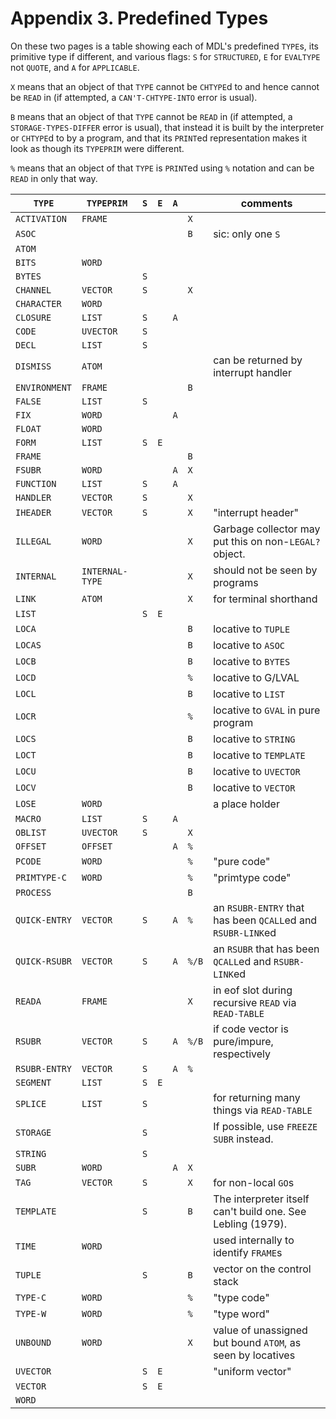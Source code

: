 # Appendix 3. Predefined Types 

On these two pages is a table showing each of MDL's predefined `TYPE`s, its primitive type if 
different, and various flags: `S` for `STRUCTURED`, `E` for `EVALTYPE` not `QUOTE`, and `A` for `APPLICABLE`. 

`X` means that an object of that `TYPE` cannot be `CHTYPE`d to and hence cannot be `READ` in (if 
attempted, a `CAN'T-CHTYPE-INTO` error is usual). 

`B` means that an object of that `TYPE` cannot be `READ` in (if attempted, a `STORAGE-TYPES-DIFFER` 
error is usual), that instead it is built by the interpreter or `CHTYPE`d to by a program, and that its 
`PRINT`ed representation makes it look as though its `TYPEPRIM` were different. 

`%` means that an object of that `TYPE` is `PRINT`ed using `%` notation and can be `READ` in only that way. 


| `TYPE`        | `TYPEPRIM`      | `S` | `E` | `A` |       | comments                                                    |
| ------        | ----------      | --- | --- | --- | ----- | --------                                                    |
| `ACTIVATION`  | `FRAME`         |     |     |     | `X`   |                                                             |
| `ASOC`        |                 |     |     |     | `B`   | sic: only one `S`                                           |
| `ATOM`        |                 |     |     |     |       |                                                             |
| `BITS`        | `WORD`          |     |     |     |       |                                                             |
| `BYTES`       |                 | `S` |     |     |       |                                                             |
| `CHANNEL`     | `VECTOR`        | `S` |     |     | `X`   |                                                             |
| `CHARACTER`   | `WORD`          |     |     |     |       |                                                             |
| `CLOSURE`     | `LIST`          | `S` |     | `A` |       |                                                             |
| `CODE`        | `UVECTOR`       | `S` |     |     |       |                                                             |
| `DECL`        | `LIST`          | `S` |     |     |       |                                                             |
| `DISMISS`     | `ATOM`          |     |     |     |       | can be returned by interrupt handler                        |
| `ENVIRONMENT` | `FRAME`         |     |     |     | `B`   |                                                             |
| `FALSE`       | `LIST`          | `S` |     |     |       |                                                             |
| `FIX`         | `WORD`          |     |     | `A` |       |                                                             |
| `FLOAT`       | `WORD`          |     |     |     |       |                                                             |
| `FORM`        | `LIST`          | `S` | `E` |     |       |                                                             |
| `FRAME`       |                 |     |     |     | `B`   |                                                             |
| `FSUBR`       | `WORD`          |     |     | `A` | `X`   |                                                             |
| `FUNCTION`    | `LIST`          | `S` |     | `A` |       |                                                             |
| `HANDLER`     | `VECTOR`        | `S` |     |     | `X`   |                                                             |
| `IHEADER`     | `VECTOR`        | `S` |     |     | `X`   | "interrupt header"                                          |
| `ILLEGAL`     | `WORD`          |     |     |     | `X`   | Garbage collector may put this on non-`LEGAL?` object.      |
| `INTERNAL`    | `INTERNAL-TYPE` |     |     |     | `X`   | should not be seen by programs                              |
| `LINK`        | `ATOM`          |     |     |     | `X`   | for terminal shorthand                                      |
| `LIST`        |                 | `S` | `E` |     |       |                                                             |
| `LOCA`        |                 |     |     |     | `B`   | locative to `TUPLE`                                         |
| `LOCAS`       |                 |     |     |     | `B`   | locative to `ASOC`                                          |
| `LOCB`        |                 |     |     |     | `B`   | locative to `BYTES`                                         |
| `LOCD`        |                 |     |     |     | `%`   | locative to G/LVAL                                          |
| `LOCL`        |                 |     |     |     | `B`   | locative to `LIST`                                          |
| `LOCR`        |                 |     |     |     | `%`   | locative to `GVAL` in pure program                          |
| `LOCS`        |                 |     |     |     | `B`   | locative to `STRING`                                        |
| `LOCT`        |                 |     |     |     | `B`   | locative to `TEMPLATE`                                      |
| `LOCU`        |                 |     |     |     | `B`   | locative to `UVECTOR`                                       |
| `LOCV`        |                 |     |     |     | `B`   | locative to `VECTOR`                                        |
| `LOSE`        | `WORD`          |     |     |     |       | a place holder                                              |
| `MACRO`       | `LIST`          | `S` |     | `A` |       |                                                             |
| `OBLIST`      | `UVECTOR`       | `S` |     |     | `X`   |                                                             |
| `OFFSET`      | `OFFSET`        |     |     | `A` | `%`   |                                                             |
| `PCODE`       | `WORD`          |     |     |     | `%`   | "pure code"                                                 |
| `PRIMTYPE-C`  | `WORD`          |     |     |     | `%`   | "primtype code"                                             |
| `PROCESS`     |                 |     |     |     | `B`   |                                                             |
| `QUICK-ENTRY` | `VECTOR`        | `S` |     | `A` | `%`   | an `RSUBR-ENTRY` that has been `QCALL`ed and `RSUBR-LINK`ed |
| `QUICK-RSUBR` | `VECTOR`        | `S` |     | `A` | `%/B` | an `RSUBR` that has been `QCALL`ed and `RSUBR-LINK`ed       |
| `READA`       | `FRAME`         |     |     |     | `X`   | in eof slot during recursive `READ` via `READ-TABLE`        |
| `RSUBR`       | `VECTOR`        | `S` |     | `A` | `%/B` | if code vector is pure/impure, respectively                 |
| `RSUBR-ENTRY` | `VECTOR`        | `S` |     | `A` | `%`   |                                                             |
| `SEGMENT`     | `LIST`          | `S` | `E` |     |       |                                                             |
| `SPLICE`      | `LIST`          | `S` |     |     |       | for returning many things via `READ-TABLE`                  |
| `STORAGE`     |                 | `S` |     |     |       | If possible, use `FREEZE` `SUBR` instead.                   |
| `STRING`      |                 | `S` |     |     |       |                                                             |
| `SUBR`        | `WORD`          |     |     | `A` | `X`   |                                                             |
| `TAG`         | `VECTOR`        | `S` |     |     | `X`   | for non-local `GO`s                                         |
| `TEMPLATE`    |                 | `S` |     |     | `B`   | The interpreter itself can't build one. See Lebling (1979). |
| `TIME`        | `WORD`          |     |     |     |       | used internally to identify `FRAME`s                        |
| `TUPLE`       |                 | `S` |     |     | `B`   | vector on the control stack                                 |
| `TYPE-C`      | `WORD`          |     |     |     | `%`   | "type code"                                                 |
| `TYPE-W`      | `WORD`          |     |     |     | `%`   | "type word"                                                 |
| `UNBOUND`     | `WORD`          |     |     |     | `X`   | value of unassigned but bound `ATOM`, as seen by locatives  |
| `UVECTOR`     |                 | `S` | `E` |     |       | "uniform vector"                                            |
| `VECTOR`      |                 | `S` | `E` |     |       |                                                             |
| `WORD`        |                 |     |     |     |       |                                                             |
